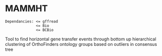 # MAMMHT

```
Dependancies: <= gffread
              <= Bio
              <= BCBio
```
Tool to find horizontal gene transfer events through bottom up hierarchical clustering of OrthoFinders ontology groups based on outliers in consensus tree
